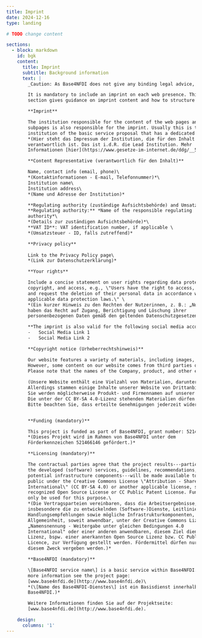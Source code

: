 ```yaml
---
title: Imprint
date: 2024-12-16
type: landing

# TODO change content

sections:
  - block: markdown
    id: bgk
    content:
      title: Imprint
      subtitle: Background information
      text: |
        _Caution: As Base4NFDI does not give any binding legal advice, it is recommended to let the privacy policy be checked by the Institution’s responsible legal department._

        It is mandatory to include an imprint on each web presence. This
        section gives guidance on imprint content and how to structure it. Some terms remain in German due to German law.

        **Imprint**

        The institution responsible for the content of the web pages and
        subpages is also responsible for the imprint. Usually this is the lead
        institution of the basic service proposal that has a dedicated imprint.\
        *(Hier steht das Impressum der Institution, die für den Inhalt der Seite
        verantwortlich ist. Das ist i.d.R. die Lead Institution. Mehr
        Informationen [hier](https://www.gesetze-im-internet.de/ddg/__5.html).)*

        **Content Representative (verantwortlich für den Inhalt)**

        Name, contact info (email, phone)\
        *(Kontaktinformationen - E-mail, Telefonnummer)*\
        Institution name\
        Institution address\
        *(Name und Adresse der Institution)*

        **Regulating authority (zuständige Aufsichtsbehörde) and Umsatz-ID**
        **Regulating authority:** *Name of the responsible regulating
        authority*\
        *(Details zur zuständigen Aufsichtsbehörde)*\
        **VAT ID**: VAT identification number, if applicable \
        *(Umsatzsteuer - ID, falls zutreffend)*

        **Privacy policy**
        
        Link to the Privacy Policy page\
        *(Link zur Datenschutzerklärung)*

        **Your rights**

        Include a concise statement on user rights regarding data protection,
        copyright, and access, e.g., \"Users have the right to access, correct,
        and request the deletion of their personal data in accordance with
        applicable data protection laws.\" \
        *(Ein kurzer Hinweis zu den Rechten der Nutzerinnen, z. B.: „Nutzerinnen
        haben das Recht auf Zugang, Berichtigung und Löschung ihrer
        personenbezogenen Daten gemäß den geltenden Datenschutzgesetzen.")*

        **The imprint is also valid for the following social media accounts**
        -   Social Media Link 1
        -   Social Media Link 2

        **Copyright notice (Urheberrechtshinweis)**

        Our website features a variety of materials, including images, designs, recordings, and sounds. The materials we create are shared under the Creative Commons Attribution-ShareAlike 4.0           International (CC BY-SA 4.0) license, making them freely available for use, distribution, and modification under the terms of this license.
        However, some content on our website comes from third parties or is otherwise restricted, which means it can’t be openly licensed. We’re committed to respecting the intellectual property rights of others, only using content we own, that’s publicly available, or that we’ve properly licensed. When using third-party content, we ensure it is appropriately credited.
        Please note that the names of the Company, product, and other external names might be mentioned on our website, which are trademarks of their respective owners, and we reference them for informational purposes only. If you notice any potential copyright issues, please contact us, and we will address them promptly.
        
        (Unsere Website enthält eine Vielzahl von Materialien, darunter Bilder, Designs, Aufnahmen und Sounds. Die von uns erstellten Materialien stehen unter der Creative Commons Attribution-ShareAlike 4.0 International (CC BY-SA 4.0)-Lizenz. Das bedeutet, sie können frei genutzt, verteilt und gemäß den Bedingungen dieser Lizenz bearbeitet werden.
        Allerdings stammen einige Inhalte unserer Website von Drittanbietern oder sind anderweitig eingeschränkt und können daher nicht unter einer offenen Lizenz genutzt werden. Wir sind bestrebt, die Urheberrechte anderer zu respektieren, indem wir nur Inhalte verwenden, die uns gehören, öffentlich zugänglich sind oder die wir ordnungsgemäß lizenziert haben. Wir legen auch großen Wert darauf, Drittanbieter-Inhalte angemessen zu kennzeichnen.
        Sie werden möglicherweise Produkt- und Firmennamen auf unserer Website finden. Diese sind Markenzeichen der jeweiligen Eigentümer und werden nur zu Informationszwecken erwähnt. Sollten Sie potenzielle Urheberrechtsverletzungen bemerken, bitten wir Sie, uns zu informieren – wir werden das Problem schnellstmöglich klären.
        Die unter der CC BY-SA 4.0-Lizenz stehenden Materialien dürfen gemäß den Lizenzbedingungen verwendet werden. Andere Inhalte dürfen nur für Bildungs- und nicht-kommerzielle Zwecke genutzt werden, und wir bitten Sie, uns vorher um Erlaubnis zu fragen. Wenn Sie eingeschränkte Materialien verbreiten oder bearbeiten möchten, setzen Sie sich bitte mit uns in Verbindung, um sicherzustellen, dass eine angemessene Quellenangabe erfolgt. Für umfangreiche Bearbeitungen oder kommerzielle Nutzungen ist eine schriftliche Zustimmung erforderlich.
        Bitte beachten Sie, dass erteilte Genehmigungen jederzeit widerrufen werden können. In diesem Fall bitten wir Sie, die Nutzung der Website und ihrer Inhalte unverzüglich einzustellen.)


        **Funding (mandatory)**

        This project is funded as part of Base4NFDI, grant number: 521466146.\
        *(Dieses Projekt wird im Rahmen von Base4NFDI unter dem
        Förderkennzeichen 521466146 gefördert.)*

        **Licensing (mandatory)**

        The contractual parties agree that the project results---particularly
        the developed (software) services, guidelines, recommendations, and
        potential infrastructure components---will be made available to the
        public under the Creative Commons License \"Attribution - ShareAlike 4.0
        International\" (CC BY-SA 4.0) or another applicable license, such as a
        recognized Open Source License or CC Public Patent License. Funding may
        only be used for this purpose.\
        *(Die Vertragsparteien vereinbaren, dass die Arbeitsergebnisse,
        insbesondere die zu entwickelnden (Software-)Dienste, Leitlinien und
        Handlungsempfehlungen sowie mögliche Infrastrukturkomponenten, der
        Allgemeinheit, soweit anwendbar, unter der Creative Commons Lizenz 
        „Namensnennung - Weitergabe unter gleichen Bedingungen 4.0
        International" oder einer anderen anwendbaren, diesem Ziel dienenden
        Lizenz, bspw. einer anerkannten Open Source Lizenz bzw. CC Public Patent
        Licence, zur Verfügung gestellt werden. Fördermittel dürfen nur zu
        diesem Zweck vergeben werden.)*

        **Base4NFDI (mandatory)**

        \[Base4NFDI service name\] is a basic service within Base4NFDI. For
        more information see the project page:
        [www.base4nfdi.de](http://www.base4nfdi.de)\
        *(\[Name des Base4NFDI-Dienstes\] ist ein Basisdienst innerhalb von
        Base4NFDI.)*

        Weitere Informationen finden Sie auf der Projektseite:
        [www.base4nfdi.de](http://www.base4nfdi.de).

    design:
      columns: '1'
---
```

